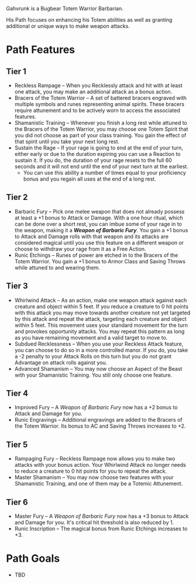﻿Gahvrunk is a Bugbear Totem Warrior Barbarian.

His Path focuses on enhancing his Totem abilities as well as granting additional or unique ways to make weapon attacks.

# Path Features
## Tier 1
* Reckless Rampage – When you Recklessly attack and hit with at least one attack, you may make an additional attack as a bonus action.
* Bracers of the Totem Warrior – A set of battered bracers engraved with multiple symbols and runes representing animal spirits. These bracers require attunement and to be actively worn to access the associated features.
* Shamanistic Training – Whenever you finish a long rest while attuned to the Bracers of the Totem Warrior, you may choose one Totem Spirit that you did not choose as part of your class training. You gain the effect of that spirit until you take your next long rest.
* Sustain the Rage – If your rage is going to end at the end of your turn, either early or due to the duration expiring you can use a Reaction to sustain it. If you do, the duration of your rage resets to the full 60 seconds and it will not end until the end of your next turn at the earliest.
	- You can use this ability a number of times equal to your proficiency bonus and you regain all uses at the end of a long rest.

## Tier 2
* Barbaric Fury – Pick one melee weapon that does not already possess at least a +1 bonus to Attack or Damage. With a one hour ritual, which can be done over a short rest, you can imbue some of your rage in to the weapon, making it a ***Weapon of Barbaric Fury***. You gain a +1 bonus to Attack and Damage rolls with that weapon and its attacks are considered magical until you use this feature on a different weapon or choose to withdraw your rage from it as a Free Action.
* Runic Etchings – Runes of power are etched in to the Bracers of the Totem Warrior. You gain a +1 bonus to Armor Class and Saving Throws while attuned to and wearing them.

## Tier 3
* Whirlwind Attack – As an action, make one weapon attack against each creature and object within 5 feet. If you reduce a creature to 0 hit points with this attack you may move towards another creature not yet targeted by this attack and repeat the attack, targeting each creature and object within 5 feet. This movement uses your standard movement for the turn and provokes opportunity attacks. You may repeat this pattern as long as you have remaining movement and a valid target to move to.
* Subdued Recklessness – When you use your Reckless Attack feature, you can choose to do so in a more controlled manor. If you do, you take a -2 penalty to your Attack Rolls on this turn but you do not grant Advantage on attack rolls against you.
* Advanced Shamanism – You may now choose an Aspect of the Beast with your Shamanistic Training. You still only choose one feature.

## Tier 4
* Improved Fury – A *Weapon of Barbaric Fury* now has a +2 bonus to Attack and Damage for you.
* Runic Engravings – Additional engravings are added to the Bracers of the Totem Warrior. Its bonus to AC and Saving Throws increases to +2.

## Tier 5
* Rampaging Fury – Reckless Rampage now allows you to make two attacks with your bonus action. Your Whirlwind Attack no longer needs to reduce a creature to 0 hit points for you to repeat the attack.
* Master Shamanism – You may now choose two features with your Shamanistic Training, and one of them may be a Totemic Attunement.

## Tier 6
* Master Fury – A *Weapon of Barbaric Fury* now has a +3 bonus to Attack and Damage for you. It's critical hit threshold is also reduced by 1.
* Runic Inscription – The magical bonus from Runic Etchings increases to +3.

# Path Goals
* TBD

